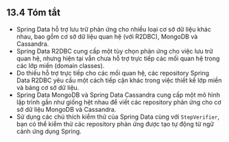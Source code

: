 ## 13.4 Tóm tắt

* Spring Data hỗ trợ lưu trữ phản ứng cho nhiều loại cơ sở dữ liệu khác nhau, bao gồm cơ sở dữ liệu quan hệ (với R2DBC), MongoDB và Cassandra.
* Spring Data R2DBC cung cấp một tùy chọn phản ứng cho việc lưu trữ quan hệ, nhưng hiện tại vẫn chưa hỗ trợ trực tiếp các mối quan hệ trong các lớp miền (domain classes).
* Do thiếu hỗ trợ trực tiếp cho các mối quan hệ, các repository Spring Data R2DBC yêu cầu một cách tiếp cận khác trong việc thiết kế lớp miền và bảng cơ sở dữ liệu.
* Spring Data MongoDB và Spring Data Cassandra cung cấp một mô hình lập trình gần như giống hệt nhau để viết các repository phản ứng cho cơ sở dữ liệu MongoDB và Cassandra.
* Sử dụng các chú thích kiểm thử của Spring Data cùng với `StepVerifier`, bạn có thể kiểm thử các repository phản ứng được tạo tự động từ ngữ cảnh ứng dụng Spring.
